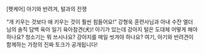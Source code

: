 [펫케어] 아기와 반려겨, 털과의 전쟁


“개 키우는 것보다 애 키우는 것이 훨씬 힘들어요!”
강형욱 훈련사님과 아내 수잔 엘더 님의 솔직 담백 육아 일기 육아참견(犬)!
아기가 있는데 강아지 털은 도대체 어떻게 해야 하나요?
청소기는 뭐 쓰시나요? 강아지를 매일 씻겨야 하나요?
여기, 아기와 반려견이 함께하는 가정의 진짜 토크가 공개됩니다!